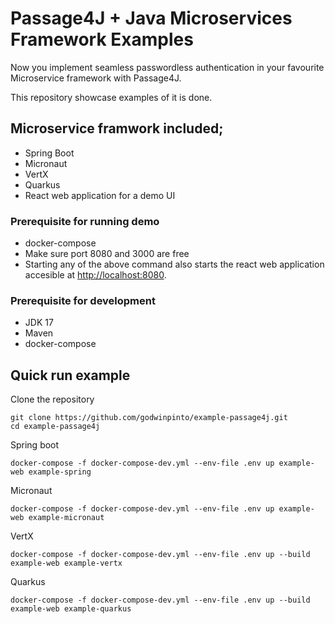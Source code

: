 # Passage4J + Java Microservices Framework Examples
Now you implement seamless passwordless authentication in your favourite Microservice framework with Passage4J.

This repository showcase examples of it is done.

## Microservice framwork included;
- Spring Boot
- Micronaut
- VertX
- Quarkus
- React web application for a demo UI

### Prerequisite for running demo
- docker-compose
- Make sure port 8080 and 3000 are free
- Starting any of the above command also starts the react web application accesible at [http://localhost:8080](http://localhost:8080).


### Prerequisite for development
- JDK 17
- Maven
- docker-compose

## Quick run example

Clone the repository
```shell
git clone https://github.com/godwinpinto/example-passage4j.git
cd example-passage4j
```

Spring boot
```shell
docker-compose -f docker-compose-dev.yml --env-file .env up example-web example-spring

```
Micronaut
```shell
docker-compose -f docker-compose-dev.yml --env-file .env up example-web example-micronaut

```
VertX
```shell
docker-compose -f docker-compose-dev.yml --env-file .env up --build example-web example-vertx
```

Quarkus
```shell
docker-compose -f docker-compose-dev.yml --env-file .env up --build example-web example-quarkus
```

